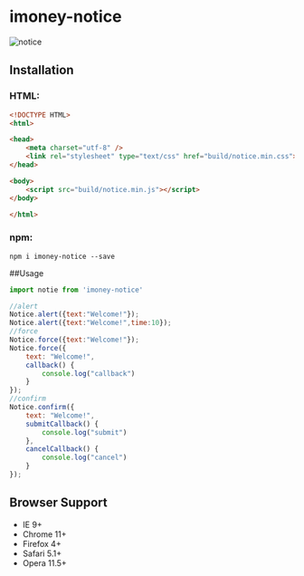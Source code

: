 # imoney-notice
![notice](https://user-images.githubusercontent.com/1193966/30494813-26a55408-9a7c-11e7-875b-ef8c59cd7302.png)

## Installation
### HTML:
```html
<!DOCTYPE HTML>
<html>

<head>
    <meta charset="utf-8" />
    <link rel="stylesheet" type="text/css" href="build/notice.min.css">
</head>

<body>
    <script src="build/notice.min.js"></script>
</body>

</html>

```

### npm:
    npm i imoney-notice --save

##Usage
```js
import notie from 'imoney-notice'
```

```js
//alert
Notice.alert({text:"Welcome!"});
Notice.alert({text:"Welcome!",time:10});
//force
Notice.force({text:"Welcome!"});
Notice.force({
    text: "Welcome!",
    callback() {
        console.log("callback")
    }
});
//confirm
Notice.confirm({
    text: "Welcome!",
    submitCallback() {
        console.log("submit")
    },
    cancelCallback() {
        console.log("cancel")
    }
});
```
## Browser Support
* IE 9+
* Chrome 11+
* Firefox 4+
* Safari 5.1+
* Opera 11.5+